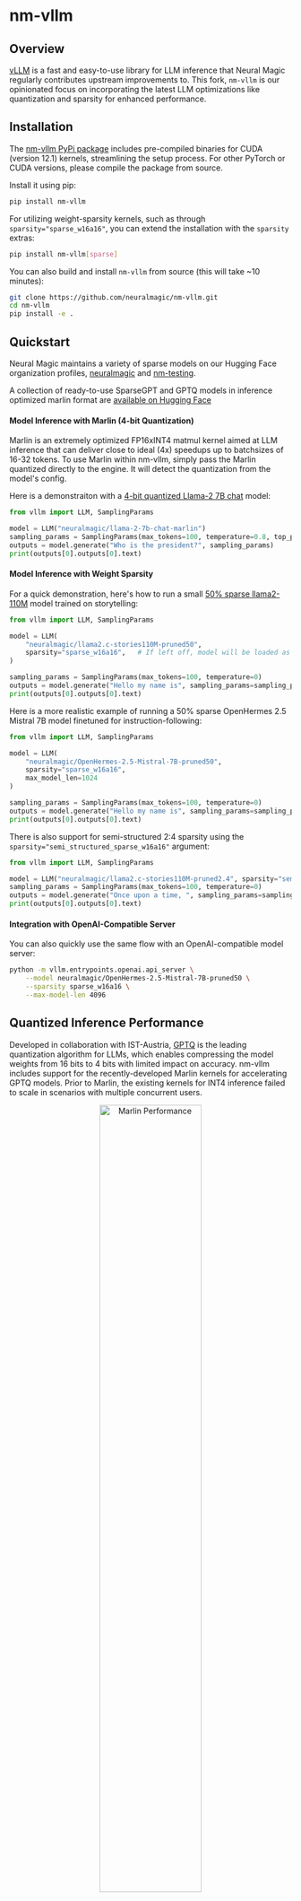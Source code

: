 # nm-vllm

## Overview

[vLLM](https://github.com/vllm-project/vllm) is a fast and easy-to-use library for LLM inference that Neural Magic regularly contributes upstream improvements to. This fork, `nm-vllm` is our opinionated focus on incorporating the latest LLM optimizations like quantization and sparsity for enhanced performance. 

## Installation

The [nm-vllm PyPi package](https://pypi.org/project/nm-vllm/) includes pre-compiled binaries for CUDA (version 12.1) kernels, streamlining the setup process. For other PyTorch or CUDA versions, please compile the package from source.

Install it using pip:
```bash
pip install nm-vllm
```

For utilizing weight-sparsity kernels, such as through `sparsity="sparse_w16a16"`, you can extend the installation with the `sparsity` extras:
```bash
pip install nm-vllm[sparse]
```

You can also build and install `nm-vllm` from source (this will take ~10 minutes):
```bash
git clone https://github.com/neuralmagic/nm-vllm.git
cd nm-vllm
pip install -e .
```

## Quickstart

Neural Magic maintains a variety of sparse models on our Hugging Face organization profiles, [neuralmagic](https://huggingface.co/neuralmagic) and [nm-testing](https://huggingface.co/nm-testing). 

A collection of ready-to-use SparseGPT and GPTQ models in inference optimized marlin format are [available on Hugging Face](https://huggingface.co/collections/neuralmagic/compressed-llms-for-nm-vllm-65e73e3d51d3200e34b77431)

#### Model Inference with Marlin (4-bit Quantization)

Marlin is an extremely optimized FP16xINT4 matmul kernel aimed at LLM inference that can deliver close to ideal (4x) speedups up to batchsizes of 16-32 tokens. 
To use Marlin within nm-vllm, simply pass the Marlin quantized directly to the engine. It will detect the quantization from the model's config. 

Here is a demonstraiton with a [4-bit quantized Llama-2 7B chat](https://huggingface.co/neuralmagic/llama-2-7b-chat-marlin) model:

```python
from vllm import LLM, SamplingParams

model = LLM("neuralmagic/llama-2-7b-chat-marlin")
sampling_params = SamplingParams(max_tokens=100, temperature=0.8, top_p=0.95)
outputs = model.generate("Who is the president?", sampling_params)
print(outputs[0].outputs[0].text)
```

#### Model Inference with Weight Sparsity

For a quick demonstration, here's how to run a small [50% sparse llama2-110M](https://huggingface.co/nm-testing/llama2.c-stories110M-pruned50) model trained on storytelling:

```python
from vllm import LLM, SamplingParams

model = LLM(
    "neuralmagic/llama2.c-stories110M-pruned50", 
    sparsity="sparse_w16a16",   # If left off, model will be loaded as dense
)

sampling_params = SamplingParams(max_tokens=100, temperature=0)
outputs = model.generate("Hello my name is", sampling_params=sampling_params)
print(outputs[0].outputs[0].text)
```

Here is a more realistic example of running a 50% sparse OpenHermes 2.5 Mistral 7B model finetuned for instruction-following:

```python
from vllm import LLM, SamplingParams

model = LLM(
    "neuralmagic/OpenHermes-2.5-Mistral-7B-pruned50",
    sparsity="sparse_w16a16",
    max_model_len=1024
)

sampling_params = SamplingParams(max_tokens=100, temperature=0)
outputs = model.generate("Hello my name is", sampling_params=sampling_params)
print(outputs[0].outputs[0].text)
```

There is also support for semi-structured 2:4 sparsity using the `sparsity="semi_structured_sparse_w16a16"` argument:
```python
from vllm import LLM, SamplingParams

model = LLM("neuralmagic/llama2.c-stories110M-pruned2.4", sparsity="semi_structured_sparse_w16a16")
sampling_params = SamplingParams(max_tokens=100, temperature=0)
outputs = model.generate("Once upon a time, ", sampling_params=sampling_params)
print(outputs[0].outputs[0].text)
```

#### Integration with OpenAI-Compatible Server

You can also quickly use the same flow with an OpenAI-compatible model server:
```bash
python -m vllm.entrypoints.openai.api_server \
    --model neuralmagic/OpenHermes-2.5-Mistral-7B-pruned50 \
    --sparsity sparse_w16a16 \
    --max-model-len 4096
```

## Quantized Inference Performance

Developed in collaboration with IST-Austria, [GPTQ](https://arxiv.org/abs/2210.17323) is the leading quantization algorithm for LLMs, which enables compressing the model weights from 16 bits to 4 bits with limited impact on accuracy. nm-vllm includes support for the recently-developed Marlin kernels for accelerating GPTQ models. Prior to Marlin, the existing kernels for INT4 inference failed to scale in scenarios with multiple concurrent users.

<p align="center">
   <img alt="Marlin Performance" src="https://github.com/neuralmagic/nm-vllm/assets/3195154/6ac9f5b0-667a-41f3-8e6d-ca51c268bec5" width="60%" />
</p>

## Sparse Inference Performance

Developed in collaboration with IST-Austria, [SparseGPT](https://arxiv.org/abs/2301.00774) and [Sparse Fine-tuning](https://arxiv.org/abs/2310.06927) are the leading algorithms for pruning LLMs, which enables removing at least half of model weights with limited impact on accuracy.

nm-vllm includes support for newly-developed sparse inference kernels, which provides both memory reduction and acceleration of sparse models leveraging sparsity.

<p align="center">
   <img alt="Sparse Memory Compression" src="https://github.com/neuralmagic/nm-vllm/assets/3195154/2fdd2212-3081-4b97-b492-a809ce23fdd3" width="40%" />
   <img alt="Sparse Inference Performance" src="https://github.com/neuralmagic/nm-vllm/assets/3195154/3448e3ee-535f-4c50-ac9b-00645673cc8c" width="40%" />
</p>

